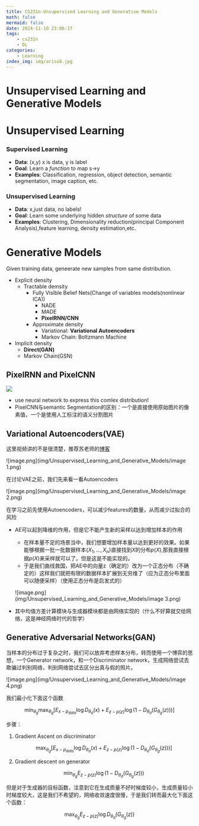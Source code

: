 ```yaml
---
title: CS231n-Unsupervised Learning and Generative Models
math: false
mermaid: false
date: 2024-11-10 23:06:17
tags: 
    - cs231n
    - DL
categories: 
    - Learning
index_img: img/arisu8.jpg
---
```

# Unsupervised Learning and Generative Models

# Unsupervised Learning

### Supervised Learning

- **Data**: (x,y) x is data, y is label
- **Goal**: Learn a *function* to map s→y
- **Examples**: Classification, regression, object detection, semantic segmentation, image caption, etc.

### Unsupervised Learning

- **Data**: x,just data, no labels!
- **Goal**: Learn some underlying hidden *structure* of some data
- **Examples**: Clustering, Dimensionality reduction(principal Component Analysis),feature learning, density estimation,etc.

# Generative Models

Given training data, geneerate new samples from same distribution.

- Explicit density
    - Tractable demsity
        - Fully Visible Belief Nets(Change of variables models(nonlinear ICA))
            - NADE
            - MADE
            - **PixelRNN/CNN**
        - Approximate density
            - Variational: **Variational Autoencoders**
            - Markov Chain: Boltzmann Machine
- Implicit density
    - **Direct(GAN)**
    - Markov Chain(GSN)

## PixelRNN and PixelCNN

![](img/Unsupervised_Learning_and_Generative_Models/image.png)

- use neural network to express this comlex distribution!
- PixelCNN与semantic Segmentation的区别：一个是直接使用原始图片的像素值，一个是使用人工标注的语义分割图片

## Variational Autoencoders(VAE)

这里视频讲的不是很清楚，推荐苏老师的[博客](https://spaces.ac.cn/archives/5253)

![image.png](img/Unsupervised_Learning_and_Generative_Models/image 1.png)

在讨论VAE之前，我们先来看一看Autoencoders

![image.png](img/Unsupervised_Learning_and_Generative_Models/image 2.png)

在学习之前先使用Autoencoders，可以减少features的数量，从而减少过拟合的风险

- AE可以起到降维的作用，但是它不能产生新的采样以达到增加样本的作用
    - 在样本量不足的场景当中，我们想要增加样本量以达到更好的效果。如果能够根据一批一批数据样本$\{X_1,…,X_n\}$直接找到$X$的分布$p(X)$,那我直接根据$p(X)$来采样就可以了。但是这是不能实现的。
    - 于是我们曲线救国，把AE中的向量z（确定的）改为一个正态分布（不确定的）这样我们就把有限的数据样本扩展到无穷维了（应为正态分布里面可以随便采样）（使用正态分布是启发式的）
    
    ![image.png](img/Unsupervised_Learning_and_Generative_Models/image 3.png)
    
- 其中均值方差计算模块与生成器模块都是由网络实现的（什么不好算就交给网络，这是神经网络时代的哲学）

## Generative Adversarial Networks(GAN)

当样本的分布过于复杂之时，我们可以放弃考虑样本分布，转而使用一个博弈的思想，一个Generator network，和一个Discriminator network，生成网络尝试去欺骗过判别网络，判别网络尝试去区分出真与假的照片。

![image.png](img/Unsupervised_Learning_and_Generative_Models/image 4.png)

我们最小化下面这个函数

$$
\min_{\theta_g}\max_{\theta_g}[E_{x-p_{data}}\log D_{\theta_d}(x)+E_{z-p(z)}\log (1-D_{\theta_d}(G_{\theta_g}(z)))]
$$

步骤：

1. Gradient Ascent on discriminator
    
    $$
    \max_{\theta_g}[E_{x-p_{data}}\log D_{\theta_d}(x)+E_{z-p(z)}\log (1-D_{\theta_d}(G_{\theta_g}(z)))]
    $$
    
2. Gradient descent on generator
    
    $$
      \min_{\theta_g}E_{z-p(z)}\log (1-D_{\theta_d}(G_{\theta_g}(z)))
    $$
    

但是对于生成器的目标函数，注意到它在生成质量不好时梯度较小，生成质量较小时梯度较大，这是我们不希望的，网络收敛速度很慢，于是我们转而最大化下面这个函数：

$$
  \max_{\theta_g}E_{z-p(z)}\log D_{\theta_d}(G_{\theta_g}(z))
$$